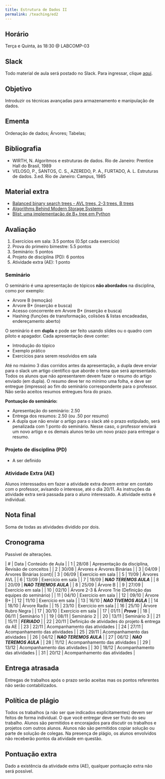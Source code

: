 ```yaml
---
title: Estrutura de Dados II
permalink: /teaching/ed2
---
```


## Horário

Terça e Quinta, às 18:30 @ LABCOMP-03

## Slack

Todo material de aula será postado no Slack. Para ingressar, clique [aqui](https://join.slack.com/t/es2-bsi/shared_invite/enQtNDI0MDA0OTMxNzE2LWEwMjgwMzdjYzA5YzE3N2UzODZkN2UwOTkwMmE3Y2QzZmMxMDZlZDQzNTg5NGNlMmMzZWE0Yzk3MTBiMTllYzI).

## Objetivo

Introduzir os técnicas avançadas para armazenamento e manipulação de dados.


## Ementa

Ordenação de dados; Árvores; Tabelas;


## Bibliografia

- WIRTH, N. Algoritmos e estruturas de dados. Rio de Janeiro: Prentice Hall do Brasil, 1989
- VELOSO, P., SANTOS, C. S., AZEREDO, P. A., FURTADO, A. L. Estruturas de dados. 3.ed. Rio de Janeiro: Campus, 1985

## Material extra
- [Balanced binary search trees - AVL trees, 2-3 trees, B trees](http://courses.washington.edu/css502/zander/Notes/06AVL-Btree.pdf)
- [Algorithms Behind Modern Storage Systems](https://cacm.acm.org/magazines/2018/8/229762-algorithms-behind-modern-storage-systems/fulltext)
- [Blist: uma implementação de B+ tree em Python](https://pypi.org/project/blist/)

## Avaliação

1. Exercícios em sala: 3.5 pontos (0.5pt cada exercício)
2. Prova do primeiro bimestre: 5.5 pontos
3. Seminário: 5 pontos
3. Projeto de disciplina (PD): 6 pontos
4. Atividade extra (AE): 1 ponto

### Seminário

O seminário é uma apresentação de tópicos **não abordados** na disciplina, como por exemplo:

- Arvore B (remoção)
- Arvore B* (inserção e busca)
- Acesso concorrente em Arvore B* (inserção e busca)
- Hashing (funções de transformação, colisões & listas encadeadas, endereçamento aberto)

O seminário é em **dupla** e pode ser feito usando slides ou o quadro com piloto e apagador. Cada apresentação deve conter:
- Introdução do tópico
- Exemplo prático
- Exercícios para serem resolvidos em sala

Até no máximo 3 dias corridos antes da apresentação, a dupla deve enviar para o slack um artigo científico que aborde o tema que será apresentado. Todos os alunos que não apresentarem devem fazer o resumo do artigo enviado (em dupla). O resumo deve ter no mínimo uma folha, e deve ser entregue (impresso) ao fim do seminário correspondente para o professor. Não serão aceitos resumos entregues fora do prazo.

**Pontuação do seminário:**

- Apresentação do seminário: 2.50
- Entrega dos resumos: 2.50 (ou .50 por resumo)
- A dupla que não enviar o artigo para o slack até o prazo estipulado, será penalizada com 1 ponto do seminário. Nesse caso, o professor enviará um novo artigo e os demais alunos terão um novo prazo para entregar o resumo.

### Projeto de disciplina (PD)

- A ser definido

### Atividade Extra (AE)

Alunos interessados em fazer a atividade extra devem entrar em contato com o professor, avisando o interesse, até o dia 20/11. As instruções da atividade extra será passada para o aluno interessado. A atividade extra é individual.

## Nota final

Soma de todas as atividades dividido por dois.

## Cronograma

Passível de alterações.

| # | Data  | Conteúdo de Aula           |
| 1 | 28/08 | Apresentação da disciplina, Revisão de conceitos |
| 2 | 30/08 | Árvores e Árvores Binárias |
| 3 | 04/09 | Árvores Binárias (cont)|
| 3 | 06/09 | Exercício em sala |
| 5 | 11/09 | Árvores AVL       |
| 6 | 13/09 | Exercício em sala |
| 7 | 18/09 | ***NAO TEREMOS AULA*** |
| 8 | 20/09 | ***NAO TEREMOS AULA*** |
| 8 | 25/09 | Árvore B |
| 9 | 27/09 | Exercício em sala |
| 10 | 02/10 | Árvore 2-3  & Árvore Trie (Definição das equipes do seminário) |
| 11 | 04/10 | Exercício em sala |
| 12 | 09/10 | Árvore B+ |
| 12 | 11/10 | Exercício em sala |
| 13 | 16/10 | ***NAO TIVEMOS AULA***      |
| 14 | 18/10 | Árvore Radix |
| 15 | 23/10 | Exercício em sala      |
| 16 | 25/10 | Árvore Rubro Negra |
| 17 | 30/10 | Exercício em sala  |
| 17 | 01/11 | ***Prova*** |
| 18 | 06/11 | Seminário 1 |
| 19 | 08/11 | Seminário 2 |
| 20 | 13/11 | Seminário 3 |
| 21 | 15/11 | ***FERIADO*** |
| 22 | 20/11 | Definição de atividades do projeto & entrega da AE |
| 23 | 22/11 | Acompanhamento das atividades |
| 24 | 27/11 | Acompanhamento das atividades |
| 25 | 29/11 | Acompanhamento das atividades |
| 26 | 04/12 | ***NAO TEREMOS AULA*** |
| 27 | 06/12 | ***NAO TEREMOS AULA*** |
| 28 | 11/12 | Acompanhamento das atividades |
| 29 | 13/12 | Acompanhamento das atividades |
| 30 | 18/12 | Acompanhamento das atividades |
| 31 | 20/12 | Acompanhamento das atividades |


## Entrega atrasada

Entregas de trabalhos após o prazo serão aceitas mas os pontos referentes não serão contabilizados.

## Política de plágio

Todos os trabalhos (a não ser que indicados explicitamentes) devem ser feitos de forma individual. O que você entregar deve ser fruto do seu trabalho. Alunos são permitidos e encorajados para discutir os trabalhos e projetos com outros alunos. Alunos não são permitidos copiar solução ou parte de solução de colegas. Na presença de plágio, os alunos envolvidos não receberão pontos da atividade em questão.

## Pontuação extra

Dado a existência da atividade extra (AE), qualquer pontuação extra não será possível.
